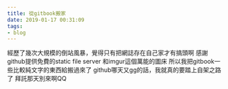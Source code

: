 ```yaml
---
title: 從gitbook搬家
date: 2019-01-17 00:31:09
tags:
- blog
---
```


經歷了幾次大規模的倒站風暴，覺得只有把網誌存在自己家才有搞頭啊
感謝github提供免費的static file server
和imgur這個萬能的圖床
所以我把gitbook一些比較純文字的東西給搬過來了
github哪天又gg的話，我就真的要踏上自架之路了
拜託那天別來啊QQ